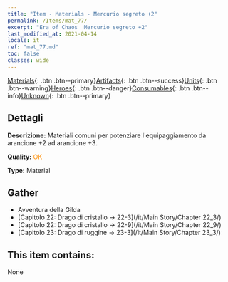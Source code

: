 ```yaml
---
title: "Item - Materials - Mercurio segreto +2"
permalink: /Items/mat_77/
excerpt: "Era of Chaos  Mercurio segreto +2"
last_modified_at: 2021-04-14
locale: it
ref: "mat_77.md"
toc: false
classes: wide
---
```

 [Materials](/it/Items/){: .btn .btn--primary}[Artifacts](/it/Items/Artifacts/){: .btn .btn--success}[Units](/it/Items/Units/){: .btn .btn--warning}[Heroes](/it/Items/Heroes/){: .btn .btn--danger}[Consumables](/it/Items/Consumables/){: .btn .btn--info}[Unknown](/it/Items/Unknown/){: .btn .btn--primary}

## Dettagli
 **Descrizione:** Materiali comuni per potenziare l'equipaggiamento da arancione +2 ad arancione +3.

 **Quality:** <span style="color: #FF8C00">OK</span>

 **Type:** Material

## Gather

*    Avventura della Gilda 
*    [Capitolo 22: Drago di cristallo -> 22-3](/it/Main Story/Chapter 22_3/) 
*    [Capitolo 22: Drago di cristallo -> 22-9](/it/Main Story/Chapter 22_9/) 
*    [Capitolo 23: Drago di ruggine -> 23-3](/it/Main Story/Chapter 23_3/) 

## This item contains:

  None

